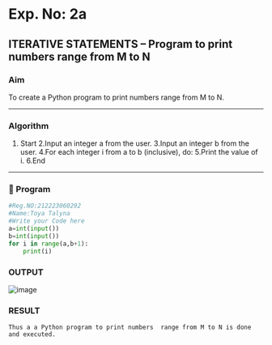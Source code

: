 # Exp. No: 2a  
## ITERATIVE STATEMENTS – Program to print numbers  range from M to N

###  Aim
To create a Python program to print numbers  range from M to N.

---

###  Algorithm

1. Start
2.Input an integer a from the user.
3.Input an integer b from the user.
4.For each integer i from a to b (inclusive), do:
5.Print the value of i.
6.End

---

### 🧾 Program

```python
#Reg.NO:212223060292
#Name:Toya Talyna
#Write your Code here
a=int(input())
b=int(input())
for i in range(a,b+1):
    print(i)

```
### OUTPUT

![image](https://github.com/user-attachments/assets/fafc6f71-85b2-45b7-81be-4e1c7235bce8)


### RESULT
```
Thus a a Python program to print numbers  range from M to N is done and executed.
```

